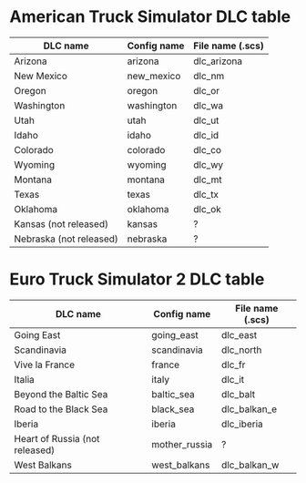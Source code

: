 # American Truck Simulator DLC table

| DLC name | Config name | File name (.scs) |
| --- | --- | --- |
| Arizona | arizona | dlc_arizona |
| New Mexico | new_mexico | dlc_nm |
| Oregon | oregon | dlc_or |
| Washington | washington | dlc_wa |
| Utah | utah | dlc_ut |
| Idaho | idaho | dlc_id |
| Colorado | colorado | dlc_co |
| Wyoming | wyoming | dlc_wy |
| Montana | montana | dlc_mt |
| Texas | texas | dlc_tx |
| Oklahoma | oklahoma | dlc_ok |
| Kansas (not released) | kansas | ? |
| Nebraska (not released) | nebraska | ? |

# Euro Truck Simulator 2 DLC table

| DLC name | Config name | File name (.scs) |
| --- | --- | --- |
| Going East | going_east | dlc_east |
| Scandinavia | scandinavia | dlc_north |
| Vive la France | france | dlc_fr |
| Italia | italy | dlc_it |
| Beyond the Baltic Sea | baltic_sea | dlc_balt |
| Road to the Black Sea | black_sea | dlc_balkan_e |
| Iberia | iberia | dlc_iberia |
| Heart of Russia (not released) | mother_russia | ? |
| West Balkans | west_balkans | dlc_balkan_w |
